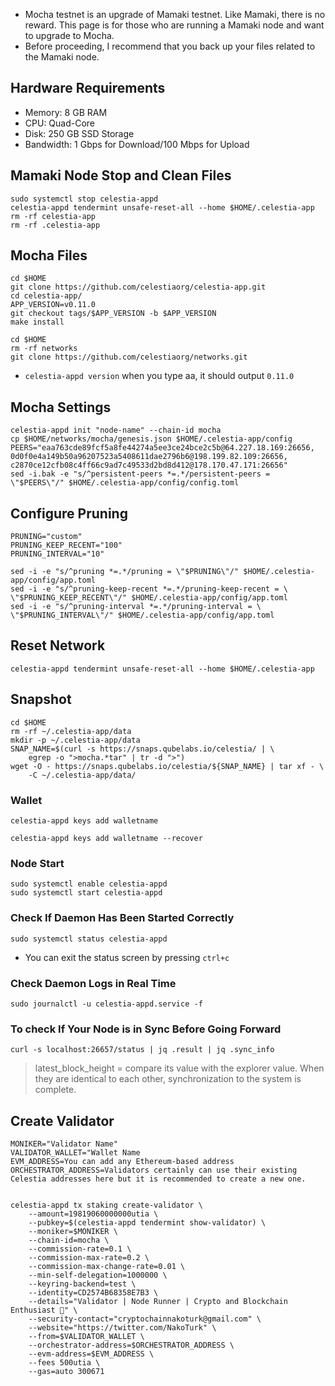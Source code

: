 - Mocha testnet is an upgrade of Mamaki testnet. Like Mamaki, there is no reward. This page is for those who are running a Mamaki node and want to upgrade to Mocha.
- Before proceeding, I recommend that you back up your files related to the Mamaki node.

## Hardware Requirements

 - Memory: 8 GB RAM
 - CPU: Quad-Core
 - Disk: 250 GB SSD Storage
 - Bandwidth: 1 Gbps for Download/100 Mbps for Upload

## Mamaki Node Stop and Clean Files
```
sudo systemctl stop celestia-appd
celestia-appd tendermint unsafe-reset-all --home $HOME/.celestia-app
rm -rf celestia-app
rm -rf .celestia-app
```

## Mocha Files
```
cd $HOME
git clone https://github.com/celestiaorg/celestia-app.git
cd celestia-app/
APP_VERSION=v0.11.0
git checkout tags/$APP_VERSION -b $APP_VERSION
make install
```
```
cd $HOME
rm -rf networks
git clone https://github.com/celestiaorg/networks.git
```
- ``celestia-appd version`` when you type aa, it should output ``0.11.0``

## Mocha Settings
```
celestia-appd init "node-name" --chain-id mocha
cp $HOME/networks/mocha/genesis.json $HOME/.celestia-app/config
PEERS="eaa763cde89fcf5a8fe44274a5ee3ce24bce2c5b@64.227.18.169:26656, 0d0f0e4a149b50a96207523a5408611dae2796b6@198.199.82.109:26656, c2870ce12cfb08c4ff66c9ad7c49533d2bd8d412@178.170.47.171:26656"
sed -i.bak -e "s/^persistent-peers *=.*/persistent-peers = \"$PEERS\"/" $HOME/.celestia-app/config/config.toml
```

## Configure Pruning
```
PRUNING="custom"
PRUNING_KEEP_RECENT="100"
PRUNING_INTERVAL="10"

sed -i -e "s/^pruning *=.*/pruning = \"$PRUNING\"/" $HOME/.celestia-app/config/app.toml
sed -i -e "s/^pruning-keep-recent *=.*/pruning-keep-recent = \
\"$PRUNING_KEEP_RECENT\"/" $HOME/.celestia-app/config/app.toml
sed -i -e "s/^pruning-interval *=.*/pruning-interval = \
\"$PRUNING_INTERVAL\"/" $HOME/.celestia-app/config/app.toml
```

## Reset Network
```
celestia-appd tendermint unsafe-reset-all --home $HOME/.celestia-app
```

## Snapshot
```
cd $HOME
rm -rf ~/.celestia-app/data
mkdir -p ~/.celestia-app/data
SNAP_NAME=$(curl -s https://snaps.qubelabs.io/celestia/ | \
    egrep -o ">mocha.*tar" | tr -d ">")
wget -O - https://snaps.qubelabs.io/celestia/${SNAP_NAME} | tar xf - \
    -C ~/.celestia-app/data/
```

### Wallet
```
celestia-appd keys add walletname
```
```
celestia-appd keys add walletname --recover
```

### Node Start

```
sudo systemctl enable celestia-appd
sudo systemctl start celestia-appd
```

### Check If Daemon Has Been Started Correctly

```
sudo systemctl status celestia-appd
```
- You can exit the status screen by pressing `ctrl+c` 

### Check Daemon Logs in Real Time

```
sudo journalctl -u celestia-appd.service -f
```

### To check If Your Node is in Sync Before Going Forward

```
curl -s localhost:26657/status | jq .result | jq .sync_info
```
> latest_block_height =  compare its value with the explorer value. When they are identical to each other, synchronization to the system is complete.

## Create Validator
```
MONIKER="Validator Name"
VALIDATOR_WALLET="Wallet Name
EVM_ADDRESS=You can add any Ethereum-based address
ORCHESTRATOR_ADDRESS=Validators certainly can use their existing Celestia addresses here but it is recommended to create a new one.


celestia-appd tx staking create-validator \
    --amount=19819060000000utia \
    --pubkey=$(celestia-appd tendermint show-validator) \
    --moniker=$MONIKER \
    --chain-id=mocha \
    --commission-rate=0.1 \
    --commission-max-rate=0.2 \
    --commission-max-change-rate=0.01 \
    --min-self-delegation=1000000 \
    --keyring-backend=test \
    --identity=CD2574B68358E7B3 \
    --details="Validator | Node Runner | Crypto and Blockchain Enthusiast 🔗" \
    --security-contact="cryptochainnakoturk@gmail.com" \
    --website="https://twitter.com/NakoTurk" \
    --from=$VALIDATOR_WALLET \
    --orchestrator-address=$ORCHESTRATOR_ADDRESS \
    --evm-address=$EVM_ADDRESS \
    --fees 500utia \
    --gas=auto 300671
```
